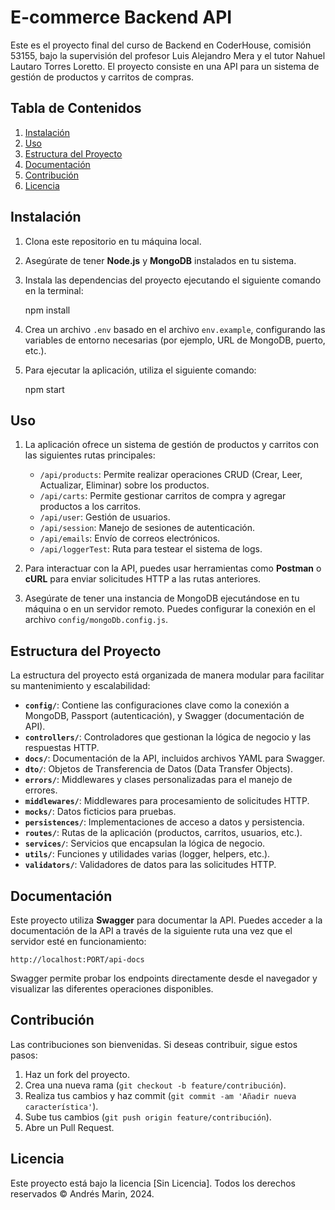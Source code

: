 # E-commerce Backend API

Este es el proyecto final del curso de Backend en CoderHouse, comisión 53155, bajo la supervisión del profesor Luis Alejandro Mera y el tutor Nahuel Lautaro Torres Loretto. El proyecto consiste en una API para un sistema de gestión de productos y carritos de compras.

## Tabla de Contenidos

1. [Instalación](#instalación)
2. [Uso](#uso)
3. [Estructura del Proyecto](#estructura-del-proyecto)
4. [Documentación](#documentación)
5. [Contribución](#contribución)
6. [Licencia](#licencia)

## Instalación

1. Clona este repositorio en tu máquina local.
2. Asegúrate de tener **Node.js** y **MongoDB** instalados en tu sistema.
3. Instala las dependencias del proyecto ejecutando el siguiente comando en la terminal:

   npm install

4. Crea un archivo `.env` basado en el archivo `env.example`, configurando las variables de entorno necesarias (por ejemplo, URL de MongoDB, puerto, etc.).
5. Para ejecutar la aplicación, utiliza el siguiente comando:

   npm start

## Uso

1. La aplicación ofrece un sistema de gestión de productos y carritos con las siguientes rutas principales:
   - `/api/products`: Permite realizar operaciones CRUD (Crear, Leer, Actualizar, Eliminar) sobre los productos.
   - `/api/carts`: Permite gestionar carritos de compra y agregar productos a los carritos.
   - `/api/user`: Gestión de usuarios.
   - `/api/session`: Manejo de sesiones de autenticación.
   - `/api/emails`: Envío de correos electrónicos.
   - `/api/loggerTest`: Ruta para testear el sistema de logs.
   
2. Para interactuar con la API, puedes usar herramientas como **Postman** o **cURL** para enviar solicitudes HTTP a las rutas anteriores.
3. Asegúrate de tener una instancia de MongoDB ejecutándose en tu máquina o en un servidor remoto. Puedes configurar la conexión en el archivo `config/mongoDb.config.js`.

## Estructura del Proyecto

La estructura del proyecto está organizada de manera modular para facilitar su mantenimiento y escalabilidad:

- **`config/`**: Contiene las configuraciones clave como la conexión a MongoDB, Passport (autenticación), y Swagger (documentación de API).
- **`controllers/`**: Controladores que gestionan la lógica de negocio y las respuestas HTTP.
- **`docs/`**: Documentación de la API, incluidos archivos YAML para Swagger.
- **`dto/`**: Objetos de Transferencia de Datos (Data Transfer Objects).
- **`errors/`**: Middlewares y clases personalizadas para el manejo de errores.
- **`middlewares/`**: Middlewares para procesamiento de solicitudes HTTP.
- **`mocks/`**: Datos ficticios para pruebas.
- **`persistences/`**: Implementaciones de acceso a datos y persistencia.
- **`routes/`**: Rutas de la aplicación (productos, carritos, usuarios, etc.).
- **`services/`**: Servicios que encapsulan la lógica de negocio.
- **`utils/`**: Funciones y utilidades varias (logger, helpers, etc.).
- **`validators/`**: Validadores de datos para las solicitudes HTTP.

## Documentación

Este proyecto utiliza **Swagger** para documentar la API. Puedes acceder a la documentación de la API a través de la siguiente ruta una vez que el servidor esté en funcionamiento:

```
http://localhost:PORT/api-docs
```

Swagger permite probar los endpoints directamente desde el navegador y visualizar las diferentes operaciones disponibles.

## Contribución

Las contribuciones son bienvenidas. Si deseas contribuir, sigue estos pasos:

1. Haz un fork del proyecto.
2. Crea una nueva rama (`git checkout -b feature/contribución`).
3. Realiza tus cambios y haz commit (`git commit -am 'Añadir nueva característica'`).
4. Sube tus cambios (`git push origin feature/contribución`).
5. Abre un Pull Request.

## Licencia

Este proyecto está bajo la licencia [Sin Licencia]. Todos los derechos reservados © Andrés Marin, 2024.